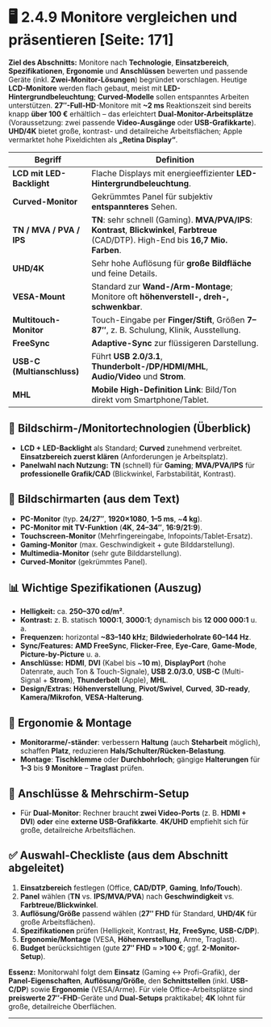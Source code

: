 # 🖥️ 2.4.9 Monitore vergleichen und präsentieren [Seite: 171]

**Ziel des Abschnitts:** Monitore nach **Technologie**, **Einsatzbereich**, **Spezifikationen**, **Ergonomie** und **Anschlüssen** bewerten und passende Geräte (inkl. **Zwei-Monitor-Lösungen**) begründet vorschlagen. Heutige **LCD-Monitore** werden flach gebaut, meist mit **LED-Hintergrundbeleuchtung**; **Curved-Modelle** sollen entspanntes Arbeiten unterstützen. **27″-Full-HD**-Monitore mit **~2 ms** Reaktionszeit sind bereits knapp **über 100 €** erhältlich – das erleichtert **Dual-Monitor-Arbeitsplätze** (Voraussetzung: zwei passende **Video-Ausgänge** oder **USB-Grafikkarte**). **UHD/4K** bietet große, kontrast- und detailreiche Arbeitsflächen; Apple vermarktet hohe Pixeldichten als **„Retina Display“**. 

| Begriff                    | Definition                                                                                                                                  |
| -------------------------- | ------------------------------------------------------------------------------------------------------------------------------------------- |
| **LCD mit LED-Backlight**  | Flache Displays mit energieeffizienter **LED-Hintergrundbeleuchtung**.                                                                      |
| **Curved-Monitor**         | Gekrümmtes Panel für subjektiv **entspannteres** Sehen.                                                                                     |
| **TN / MVA / PVA / IPS**   | **TN**: sehr schnell (Gaming). **MVA/PVA/IPS**: **Kontrast**, **Blickwinkel**, **Farbtreue** (CAD/DTP). High-End bis **16,7 Mio. Farben**.  |
| **UHD/4K**                 | Sehr hohe Auflösung für **große Bildfläche** und feine Details.                                                                             |
| **VESA-Mount**             | Standard zur **Wand-/Arm-Montage**; Monitore oft **höhenverstell-, dreh-, schwenkbar**.                                                     |
| **Multitouch-Monitor**     | Touch-Eingabe per **Finger/Stift**, Größen **7–87″**, z. B. Schulung, Klinik, Ausstellung.                                                  |
| **FreeSync**               | **Adaptive-Sync** zur flüssigeren Darstellung.                                                                                              |
| **USB-C (Multianschluss)** | Führt **USB 2.0/3.1**, **Thunderbolt-/DP/HDMI/MHL**, **Audio/Video** und **Strom**.                                                         |
| **MHL**                    | **Mobile High-Definition Link**: Bild/Ton direkt vom Smartphone/Tablet.                                                                     |

## 🧪 Bildschirm-/Monitortechnologien (Überblick)

* **LCD + LED-Backlight** als Standard; **Curved** zunehmend verbreitet. **Einsatzbereich zuerst klären** (Anforderungen je Arbeitsplatz). 
* **Panelwahl nach Nutzung:** **TN** (schnell) für **Gaming**; **MVA/PVA/IPS** für **professionelle Grafik/CAD** (Blickwinkel, Farbstabilität, Kontrast). 

## 🧾 Bildschirmarten (aus dem Text)

* **PC-Monitor** (typ. **24/27″**, **1920×1080**, **1–5 ms**, ~**4 kg**).
* **PC-Monitor mit TV-Funktion** (**4K**, **24–34″**, **16:9/21:9**).
* **Touchscreen-Monitor** (Mehrfingereingabe, Infopoints/Tablet-Ersatz).
* **Gaming-Monitor** (max. Geschwindigkeit + gute Bilddarstellung).
* **Multimedia-Monitor** (sehr gute Bilddarstellung).
* **Curved-Monitor** (gekrümmtes Panel). 

## 📊 Wichtige Spezifikationen (Auszug)

* **Helligkeit:** ca. **250–370 cd/m²**.
* **Kontrast:** z. B. statisch **1000:1**, **3000:1**; dynamisch bis **12 000 000:1** u. a.
* **Frequenzen:** horizontal **~83–140 kHz**; **Bildwiederholrate 60–144 Hz**.
* **Sync/Features:** **AMD FreeSync**, **Flicker-Free**, **Eye-Care**, **Game-Mode**, **Picture-by-Picture** u. a.
* **Anschlüsse:** **HDMI**, **DVI** (Kabel bis ~**10 m**), **DisplayPort** (hohe Datenrate, auch Ton & Touch-Signale), **USB 2.0/3.0**, **USB-C** (Multi-Signal + **Strom**), **Thunderbolt** (Apple), **MHL**.
* **Design/Extras:** **Höhenverstellung**, **Pivot/Swivel**, **Curved**, **3D-ready**, **Kamera/Mikrofon**, **VESA-Halterung**. 

## 🧍 Ergonomie & Montage

* **Monitorarme/-ständer**: verbessern **Haltung** (auch **Steharbeit** möglich), schaffen **Platz**, reduzieren **Hals/Schulter/Rücken-Belastung**.
* **Montage**: **Tischklemme** oder **Durchbohrloch**; gängige **Halterungen** für **1–3** bis **9 Monitore** – **Traglast** prüfen. 

## 🔌 Anschlüsse & Mehrschirm-Setup

* Für **Dual-Monitor**: Rechner braucht **zwei Video-Ports** (z. B. **HDMI + DVI**) **oder** eine **externe USB-Grafikkarte**. **4K/UHD** empfiehlt sich für große, detailreiche Arbeitsflächen. 

## ✅ Auswahl-Checkliste (aus dem Abschnitt abgeleitet)

1. **Einsatzbereich** festlegen (Office, **CAD/DTP**, **Gaming**, **Info/Touch**). 
2. **Panel** wählen (**TN** vs. **IPS/MVA/PVA**) nach **Geschwindigkeit** vs. **Farbtreue/Blickwinkel**. 
3. **Auflösung/Größe** passend wählen (**27″ FHD** für Standard, **UHD/4K** für große Arbeitsflächen). 
4. **Spezifikationen** prüfen (Helligkeit, Kontrast, **Hz**, **FreeSync**, **USB-C/DP**). 
5. **Ergonomie/Montage** (VESA, **Höhenverstellung**, Arme, Traglast).
6. **Budget** berücksichtigen (gute **27″ FHD** ≈ **>100 €**; ggf. **2-Monitor-Setup**). 

**Essenz:** Monitorwahl folgt dem **Einsatz** (Gaming ↔ Profi-Grafik), der **Panel-Eigenschaften**, **Auflösung/Größe**, den **Schnittstellen** (inkl. **USB-C/DP**) sowie **Ergonomie** (VESA/Arme). Für viele Office-Arbeitsplätze sind **preiswerte 27″-FHD**-Geräte und **Dual-Setups** praktikabel; **4K** lohnt für große, detailreiche Oberflächen.



---
